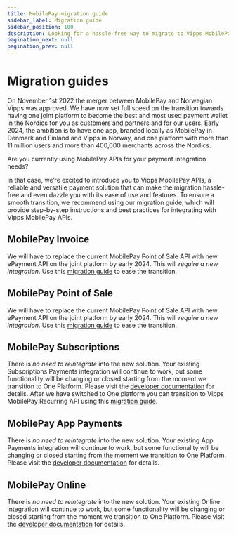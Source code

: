 ```yaml
---
title: MobilePay migration guide
sidebar_label: Migration guide
sidebar_position: 100
description: Looking for a hassle-free way to migrate to Vipps MobilePay? Our comprehensive migration guide has got you covered. With easy-to-follow instructions and dedicated support, migrating should be hassle-free. Embrace the future of payments with Vipps MobilePay.
pagination_next: null
pagination_prev: null
---
```


# Migration guides

On November 1st 2022 the merger between MobilePay and Norwegian Vipps was approved. We have now set full speed on the transition towards having one joint platform to become the best and most used payment wallet in the Nordics for you as customers and partners and for our users. Early 2024, the ambition is to have one app, branded locally as MobilePay in Denmark and Finland and Vipps in Norway, and one platform with more than 11 million users and more than 400,000 merchants across the Nordics.

Are you currently using MobilePay APIs for your payment integration needs?

In that case, we’re excited to introduce you to Vipps MobilePay APIs, a reliable and versatile payment solution that can make the migration hassle-free and even dazzle you with its ease of use and features.
To ensure a smooth transition, we recommend using our migration guide, which will provide step-by-step instructions and best practices for integrating with Vipps MobilePay APIs.

## MobilePay Invoice

We will have to replace the current MobilePay Point of Sale API with new ePayment API on the joint platform by early 2024. This will *require a new integration*. Use this [migration guide](invoice.mdx) to ease the transition.

## MobilePay Point of Sale

We will have to replace the current MobilePay Point of Sale API with new ePayment API on the joint platform by early 2024. This will *require a new integration*. Use this [migration guide](pos.mdx) to ease the transition.

## MobilePay Subscriptions

There is *no need to reintegrate* into the new solution. Your existing Subscriptions Payments integration will continue to work, but some functionality will be changing or closed starting from the moment we transition to One Platform. Please visit the [developer documentation](https://developer.mobilepay.dk/docs/subscriptions/transition-to-one-platform) for details. After we have switched to One platform you can transition to Vipps MobilePay Recurring API using this [migration guide](subscriptions.md).

## MobilePay App Payments

There is *no need to reintegrate* into the new solution. Your existing App Payments integration will continue to work, but some functionality will be changing or closed starting from the moment we transition to One Platform. Please visit the [developer documentation](https://developer.mobilepay.dk/docs/app-payments/transition-to-one-platform) for details.

## MobilePay Online

There is *no need to reintegrate* into the new solution. Your existing Online integration will continue to work, but some functionality will be changing or closed starting from the moment we transition to One Platform. Please visit the [developer documentation](https://developer.mobilepay.dk/docs/online/transition-to-one-platform) for details.
